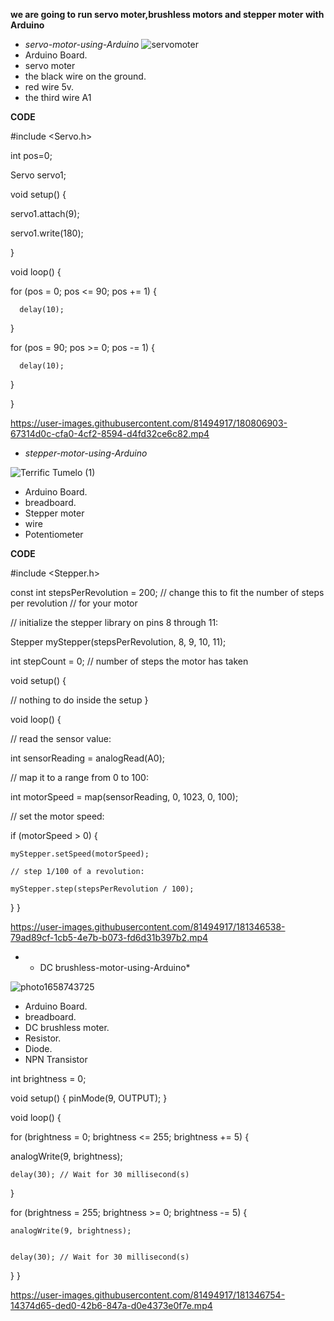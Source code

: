 **we are going to run servo moter,brushless motors and stepper moter with Arduino**

* *servo-motor-using-Arduino* 
![servomoter](https://user-images.githubusercontent.com/81494917/180804739-77ed814e-c38e-44e1-bc2b-2db3f388fcf0.jpeg)
* Arduino Board.
* servo moter
* the black wire on the ground.
* red wire 5v.
* the third wire A1

**CODE**

#include <Servo.h>

int pos=0;

Servo servo1; 

void setup() {

  servo1.attach(9);  
  
  servo1.write(180); 
  
}

void loop() {

  for (pos = 0; pos <= 90; pos += 1) { 
  
      delay(10);                
  }
  
  for (pos = 90; pos >= 0; pos -= 1) { 
  
      delay(10);  
      
  }
  
}


https://user-images.githubusercontent.com/81494917/180806903-67314d0c-cfa0-4cf2-8594-d4fd32ce6c82.mp4

* *stepper-motor-using-Arduino*

![Terrific Tumelo (1)](https://user-images.githubusercontent.com/81494917/180808112-97b9f93a-3143-4c0d-8d9b-e9a6c10b39f7.png)

* Arduino Board.
* breadboard.
* Stepper moter
* wire
* Potentiometer


**CODE**

#include <Stepper.h>

const int stepsPerRevolution = 200;  // change this to fit the number of steps per revolution
// for your motor



// initialize the stepper library on pins 8 through 11:

Stepper myStepper(stepsPerRevolution, 8, 9, 10, 11);


int stepCount = 0;  // number of steps the motor has taken

void setup() {

  // nothing to do inside the setup
}

void loop() {

  // read the sensor value:
  
  int sensorReading = analogRead(A0);
  
  // map it to a range from 0 to 100:
  
  int motorSpeed = map(sensorReading, 0, 1023, 0, 100);
  
  // set the motor speed:
  
  if (motorSpeed > 0) {
  
    myStepper.setSpeed(motorSpeed);
    
    // step 1/100 of a revolution:
    
    myStepper.step(stepsPerRevolution / 100);
    
  }
}






https://user-images.githubusercontent.com/81494917/181346538-79ad89cf-1cb5-4e7b-b073-fd6d31b397b2.mp4






* * DC brushless-motor-using-Arduino*


![photo1658743725](https://user-images.githubusercontent.com/81494917/180814716-07c8cda1-60e0-4fc6-8f05-a7b947a8a95b.jpeg)

* Arduino Board.
* breadboard.
* DC brushless moter.
* Resistor.
* Diode.
* NPN Transistor


int brightness = 0;

void setup()
{
  pinMode(9, OUTPUT);
}

void loop()
{

 
 
 for (brightness = 0; brightness <= 255; brightness += 5) {
  
  
  
  analogWrite(9, brightness);
    
    delay(30); // Wait for 30 millisecond(s)
    
  }
 
 
 
 
 

   for (brightness = 255; brightness >= 0; brightness -= 5) { 
   
   
    analogWrite(9, brightness);
    
    
    delay(30); // Wait for 30 millisecond(s)
  }
}

https://user-images.githubusercontent.com/81494917/181346754-14374d65-ded0-42b6-847a-d0e4373e0f7e.mp4

